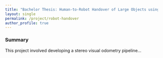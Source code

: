 ```yaml
---
title: "Bachelor Thesis: Human-to-Robot Handover of Large Objects using Pose Estimation to Overcome Hand Occlusion"
layout: single
permalink: /project/robot-handover
author_profile: true
---
```


### Summary

This project involved developing a stereo visual odometry pipeline...